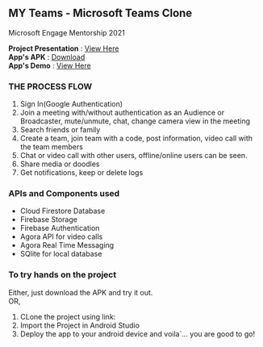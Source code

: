 ## MY Teams - Microsoft Teams Clone
Microsoft Engage Mentorship 2021

**Project Presentation** : [View Here](https://docs.google.com/presentation/d/1yOyuZEAP63UsF_bjFAWBFpCm0xGxVlpKU8kZKeR2CIE/edit#slide=id.g246ee7dff8_1_5)<br />
**App's APK** : [Download](https://drive.google.com/file/d/10mAcTvsheQqevUy2rw2YDqH6b_LnN0ZM/view?usp=sharing)<br />
**App's Demo** : [View Here](https://youtu.be/zUd4dhdcMUA)

### THE PROCESS FLOW
1. Sign In(Google Authentication)
2. Join a meeting with/without authentication as an Audience or Broadcaster, mute/unmute, chat, change camera view in the meeting
3. Search friends or family
4. Create a team, join team with a code, post information, video call with the team members
5. Chat or video call with other users, offline/online users can be seen.
6. Share media or doodles
7. Get notifications, keep or delete logs

### APIs and Components used
- Cloud Firestore Database
- Firebase Storage
- Firebase Authentication
- Agora API for video calls
- Agora Real Time Messaging
- SQlite for local database

### To try hands on the project
Either, just download the APK  and try it out.<br /> OR,<br />
1. CLone the project using link: 
2. Import the Project in Android Studio
3. Deploy the app to your android device and voila`... you are good to go!<br />













 
